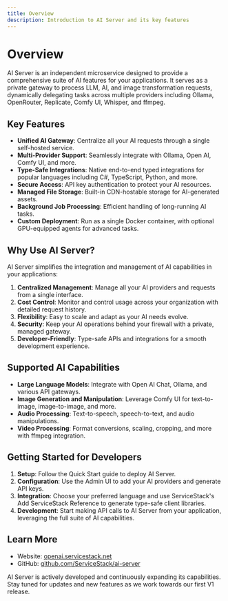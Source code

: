 ```yaml
---
title: Overview
description: Introduction to AI Server and its key features
---
```


# Overview

AI Server is an independent microservice designed to provide a comprehensive suite of AI features for your applications. It serves as a private gateway to process LLM, AI, and image transformation requests, dynamically delegating tasks across multiple providers including Ollama, OpenRouter, Replicate, Comfy UI, Whisper, and ffmpeg.


## Key Features

- **Unified AI Gateway**: Centralize all your AI requests through a single self-hosted service.
- **Multi-Provider Support**: Seamlessly integrate with Ollama, Open AI, Comfy UI, and more.
- **Type-Safe Integrations**: Native end-to-end typed integrations for popular languages including C#, TypeScript, Python, and more.
- **Secure Access**: API key authentication to protect your AI resources.
- **Managed File Storage**: Built-in CDN-hostable storage for AI-generated assets.
- **Background Job Processing**: Efficient handling of long-running AI tasks.
- **Custom Deployment**: Run as a single Docker container, with optional GPU-equipped agents for advanced tasks.

## Why Use AI Server?

AI Server simplifies the integration and management of AI capabilities in your applications:

1. **Centralized Management**: Manage all your AI providers and requests from a single interface.
2. **Cost Control**: Monitor and control usage across your organization with detailed request history.
3. **Flexibility**: Easy to scale and adapt as your AI needs evolve.
4. **Security**: Keep your AI operations behind your firewall with a private, managed gateway.
5. **Developer-Friendly**: Type-safe APIs and integrations for a smooth development experience.

## Supported AI Capabilities

- **Large Language Models**: Integrate with Open AI Chat, Ollama, and various API gateways.
- **Image Generation and Manipulation**: Leverage Comfy UI for text-to-image, image-to-image, and more.
- **Audio Processing**: Text-to-speech, speech-to-text, and audio manipulations.
- **Video Processing**: Format conversions, scaling, cropping, and more with ffmpeg integration.

## Getting Started for Developers

1. **Setup**: Follow the Quick Start guide to deploy AI Server.
2. **Configuration**: Use the Admin UI to add your AI providers and generate API keys.
3. **Integration**: Choose your preferred language and use ServiceStack's Add ServiceStack Reference to generate type-safe client libraries.
4. **Development**: Start making API calls to AI Server from your application, leveraging the full suite of AI capabilities.

## Learn More

- Website: [openai.servicestack.net](https://openai.servicestack.net)
- GitHub: [github.com/ServiceStack/ai-server](https://github.com/ServiceStack/ai-server)

AI Server is actively developed and continuously expanding its capabilities. Stay tuned for updates and new features as we work towards our first V1 release.